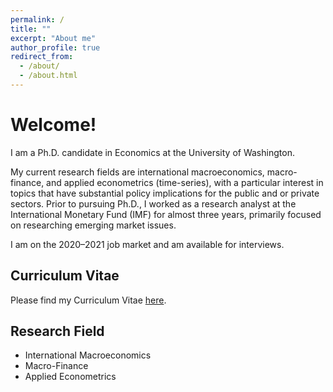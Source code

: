 ```yaml
---
permalink: /
title: ""
excerpt: "About me"
author_profile: true
redirect_from: 
  - /about/
  - /about.html
---
```


Welcome! 
======
I am a Ph.D. candidate in Economics at the University of Washington. 

My current research fields are international macroeconomics, macro-finance, and applied econometrics (time-series), with a particular interest in topics that have substantial policy implications for the public and or private sectors. Prior to pursuing Ph.D., I worked as a research analyst at the International Monetary Fund (IMF) for almost three years, primarily focused on researching emerging market issues. 

I am on the 2020–2021 job market and am available for interviews.


Curriculum Vitae
------
Please find my Curriculum Vitae [here](https://econmonicagr.github.io/files/MonicaGR_CV.pdf).


Research Field
------
* International Macroeconomics
* Macro-Finance
* Applied Econometrics
  
  
